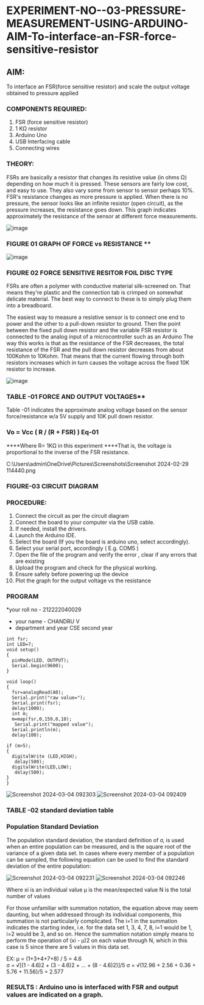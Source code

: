 # EXPERIMENT-NO--03-PRESSURE-MEASUREMENT-USING-ARDUINO-AIM-To-interface-an-FSR-force-sensitive-resistor


## AIM: 
To interface an FSR(force sensitive resistor) and scale the output voltage obtained to pressure applied 
 
### COMPONENTS REQUIRED:
1.	FSR  (force sensitive resistor)
2.	1 KΩ resistor 
3.	Arduino Uno 
4.	USB Interfacing cable 
5.	Connecting wires 


### THEORY: 
FSRs are basically a resistor that changes its resistive value (in ohms Ω) depending on how much it is pressed. These sensors are fairly low cost, and easy to use. They also vary some from sensor to sensor perhaps 10%. FSR's resistance changes as more pressure is applied. When there is no pressure, the sensor looks like an infinite resistor (open circuit), as the pressure increases, the resistance goes down. This graph indicates approximately the resistance of the sensor at different force measurements.
 

![image](https://user-images.githubusercontent.com/36288975/163532939-d6888ae1-4068-4d83-86a7-fc4c32d5179e.png)

### FIGURE 01 GRAPH OF FORCE vs RESISTANCE **




![image](https://user-images.githubusercontent.com/36288975/163532957-82d57567-a1c3-48c5-8a87-7ea66d6fca49.png)




### FIGURE 02 FORCE SENSITIVE RESITOR FOIL DISC TYPE  

FSRs are often a polymer with conductive material silk-screened on. That means they're plastic and the connection tab is crimped on somewhat delicate material. The best way to connect to these is to simply plug them into a breadboard.

The easiest way to measure a resistive sensor is to connect one end to power and the other to a pull-down resistor to ground. Then the point between the fixed pull down resistor and the variable FSR resistor is connected to the analog input of a microcontroller such as an Arduino The way this works is that as the resistance of the FSR decreases, the total resistance of the FSR and the pull down resistor decreases from about 100Kohm to 10Kohm. That means that the current flowing through both resistors increases which in turn causes the voltage across the fixed 10K resistor to increase.

 ![image](https://user-images.githubusercontent.com/36288975/163532972-2b909551-12c9-485d-adb1-d1e988d557bd.png)

### TABLE -01 FORCE AND OUTPUT VOLTAGES**
	
  Table -01 indicates the approximate analog voltage based on the sensor force/resistance w/a 5V supply and 10K pull down resistor.

### Vo = Vcc ( R / (R + FSR) )								Eq-01

****Where R= 1KΩ in this experiment 
****That is, the voltage is proportional to the inverse of the FSR resistance.









C:\Users\admin\OneDrive\Pictures\Screenshots\Screenshot 2024-02-29 114440.png




### FIGURE-03 CIRCUIT DIAGRAM



### PROCEDURE:
1.	Connect the circuit as per the circuit diagram 
2.	Connect the board to your computer via the USB cable.
3.	If needed, install the drivers.
4.	Launch the Arduino IDE.
5.	Select the board (If you the board is arduino uno, select accordingly).
6.	Select your serial port, accordingly ( E.g. COM5 )
7.	Open the file of the program  and verify the error , clear if any errors that are existing 
8.	Upload the program and check for the physical working. 
9.	Ensure safety before powering up the device 
10.	Plot the graph for the output voltage vs the resistance 


### PROGRAM 
 *your roll no - 212222040029
 * your name - CHANDRU V
 * department and year CSE second year
```
int fsr;
int LED=7;
void setup()
{
  pinMode(LED, OUTPUT);
  Serial.begin(9600);
}

void loop()
{
  fsr=analogRead(A0);
  Serial.print("raw value=");
  Serial.print(fsr);
  delay(1000);
  int m;
  m=map(fsr,0,159,0,10);
   Serial.print("mapped value");
  Serial.println(m);
  delay(100);
  
if (m>5);
{
  digitalWrite (LED,HIGH);
   delay(500);
  digitalWrite(LED,LOW);
   delay(500);
}
}
``` 

![Screenshot 2024-03-04 092303](https://github.com/chandru0006r/EXPERIMENT-NO--04-PRESSURE-MEASUREMENT-USING-ARDUINO-AIM-To-interface-an-FSR-force-sensitive-resist/assets/99141707/f56467ad-e824-491b-a302-24d4f5090914)
![Screenshot 2024-03-04 092409](https://github.com/chandru0006r/EXPERIMENT-NO--04-PRESSURE-MEASUREMENT-USING-ARDUINO-AIM-To-interface-an-FSR-force-sensitive-resist/assets/99141707/9f436f1f-ca37-4696-b602-a41bf8e35b78)


### TABLE -02 standard deviation table 
### Population Standard Deviation
The population standard deviation, the standard definition of σ, is used when an entire population can be measured, and is the square root of the variance of a given data set. In cases where every member of a population can be sampled, the following equation can be used to find the standard deviation of the entire population:

![Screenshot 2024-03-04 092231](https://github.com/chandru0006r/EXPERIMENT-NO--04-PRESSURE-MEASUREMENT-USING-ARDUINO-AIM-To-interface-an-FSR-force-sensitive-resist/assets/99141707/81af0f1a-5217-4a40-a937-6135b2676d95)
![Screenshot 2024-03-04 092246](https://github.com/chandru0006r/EXPERIMENT-NO--04-PRESSURE-MEASUREMENT-USING-ARDUINO-AIM-To-interface-an-FSR-force-sensitive-resist/assets/99141707/f6e24ef1-82a0-4e06-b3a7-537967f4d2e7)


Where
xi is an individual value
μ is the mean/expected value
N is the total number of values

For those unfamiliar with summation notation, the equation above may seem daunting, but when addressed through its individual components, this summation is not particularly complicated. The i=1 in the summation indicates the starting index, i.e. for the data set 1, 3, 4, 7, 8, i=1 would be 1, i=2 would be 3, and so on. Hence the summation notation simply means to perform the operation of (xi - μ)2 on each value through N, which in this case is 5 since there are 5 values in this data set.

EX:           μ = (1+3+4+7+8) / 5 = 4.6        
σ = √[(1 - 4.6)2 + (3 - 4.6)2 + ... + (8 - 4.6)2)]/5
σ = √(12.96 + 2.56 + 0.36 + 5.76 + 11.56)/5 = 2.577




### RESULTS : Arduino uno is interfaced with FSR and output values are indicated on a graph.
